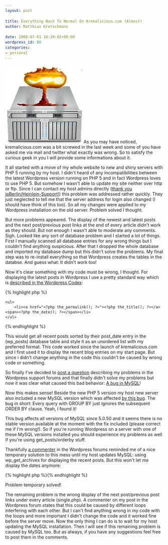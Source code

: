 ```yaml
---
layout: post

title: Everything Back To Normal On Kremalicious.com (Almost)
author: Matthias Kretschmann

date: 2008-07-01 16:39:02+00:00
wordpress_id: 80
categories:
- personal
---
```


![Server screwed](/media/xserve_screwed.png)As you may have noticed, kremalicious.com was a bit screwed in the last week and some of you have asked me via mail and twitter what exactly was wrong. So to satisfy the curious geek in you I will provide some informations about it.

It all started with a move of my whole website to new and shiny servers with PHP 5 running by my host. I didn't heard of any incompatibilities between the latest Wordpress version running on PHP 5 and in fact Wordpress loves to use PHP 5. But somehow I wasn't able to update my site neither over http or ftp. Since I can contact my host admins directly ([thank you jpBerlin/Heinlein-Support!](http://www.jpberlin.de/)) this problem was addressed rather quickly. They just neglected to tell me that the server address for login also changed (I should have think of this too). So all my changes were applied to my Wordpress installation on the old server. Problem solved I thought.

<!-- more -->

But more problems appeared. The display of the newest and latest posts and the next post/previous post links at the end of every article didn't work as they should. But not enough I wasn't able to moderate any comments. Sigh. Looked like any sort of database problem and I started a lot of things. First I manually scanned all database entries for any wrong things but I couldn't find anything suspicious. After that I dropped the whole database and imported my database dump but this didn't solve the problems. My final step was to re-install everything so that Wordpress creates the tables in the databse. And guess what: It didn't work too!

Now it's clear something with my code must be wrong, I thought. For displaying the latest posts in Wordpress I use a pretty standard way which is [described in the Wordpress Codex](http://codex.wordpress.org/Template_Tags/get_posts):

{% highlight php %}
<?php $postslist = get_posts('numberposts=5&order=DESC&orderby;=post_date');
 foreach ($postslist as $post) : setup_postdata($post); ?>
 	<ul>
 		<li><a href="<?php the_permalink(); ?>"><?php the_title(); ?></a><span><?php the_date(); ?></span></li>
 	</ul>
<?php endforeach; ?>
{% endhighlight %}

This would get all recent posts sorted by their post_date entry in the (wp_posts) database table and style it as an unordered list with my preferred format. This code worked since the launch of kremalicious.com and I first used it to display the recent blog entries on my start page. But since i didn't change anything in the code this couldn't be caused by wrong code or something.

So finally I've decided to [post a question](http://wordpress.org/support/topic/185896) describing my problems in the Wordpress support forums and that finally didn't solve my problems but now it was clear what caused this bad behavior: [A bug in MySQL](http://bugs.mysql.com/bug.php?id=32202)!

Now this makes sense! Beside the new PHP 5 version my host new server also included a new MySQL version which was affected [by this bug](http://bugs.mysql.com/bug.php?id=32202). The bug in short: Every query with GROUP BY just ignores the subsequent ORDER BY clause. Yeah, I found it!

This bug affects all versions of MySQL since 5.0.50 and it seems there is no stable version available at the moment with the fix included (please correct me if I'm wrong!). So if you're running Wordpress on a server with one of these MySQL versions installed you should experience my problems as well if you're using get_posts/orderby stuff.

Thankfully [a commenter](http://wordpress.org/support/topic/185896#post-793417) in the Wordpress forums reminded me of a nice temporary solution to this mess until my host updates MySQL: using wp_get_archives for displaying the recent posts. But this won't let me display the dates anymore:

{% highlight php %}<?php wp_get_archives('type=postbypost&limit;=5'); ?>{% endhighlight %}

Problem temporary solved!

The remaining problem is the wrong display of the next post/previous post links under every article (single.php). A commenter on my post in the Wordpress forum states that this could be caused by different loops interfering with each other. But I can't find anything wrong in my code with the loops and more important I didn't change the code and it worked fine before the server move. Now the only thing I can do is to wait for my host updating the MySQL installation. Then I will see if this remaining problem is caused by MySQL too. But as always, if you have any suggestions feel free to post them in the comments.
